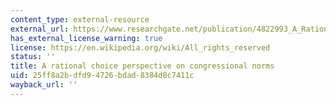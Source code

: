 ```yaml
---
content_type: external-resource
external_url: https://www.researchgate.net/publication/4822993_A_Rational_Choice_Perspective_on_Congressional_Norms
has_external_license_warning: true
license: https://en.wikipedia.org/wiki/All_rights_reserved
status: ''
title: A rational choice perspective on congressional norms
uid: 25ff8a2b-dfd9-4726-bdad-8384d8c7411c
wayback_url: ''
---
```

